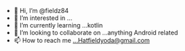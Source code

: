 - 👋 Hi, I’m @fieldz84
- 👀 I’m interested in ...
- 🌱 I’m currently learning ...kotlin
- 💞️ I’m looking to collaborate on ...anything Android related
- 📫 How to reach me ...Hatfieldyoda@gmail.com

<!---
fieldz84/fieldz84 is a ✨ special ✨ repository because its `README.md` (this file) appears on your GitHub profile.
You can click the Preview link to take a look at your changes.
--->

